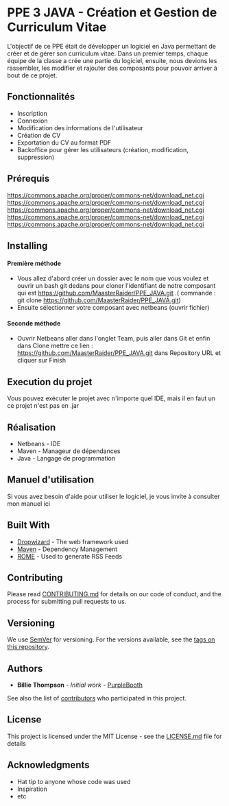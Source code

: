 # PPE 3 JAVA - Création et Gestion de Curriculum Vitae 

L'objectif de ce PPE était de développer un logiciel en Java permettant de créer et de gérer son curriculum vitae. Dans un premier temps, chaque équipe de la classe a crée une partie du logiciel, ensuite, nous devions les rassembler, les modifier et rajouter des composants pour pouvoir arriver à bout de ce projet.

## Fonctionnalités

- Inscription 
- Connexion
- Modification des informations de l'utilisateur 
- Création de CV
- Exportation du CV au format PDF
- Backoffice pour gérer les utilisateurs (création, modification, suppression)

## Prérequis

https://commons.apache.org/proper/commons-net/download_net.cgi
https://commons.apache.org/proper/commons-net/download_net.cgi
https://commons.apache.org/proper/commons-net/download_net.cgi
https://commons.apache.org/proper/commons-net/download_net.cgi
https://commons.apache.org/proper/commons-net/download_net.cgi

## Installing

#### Première méthode 

- Vous allez d'abord créer un dossier avec le nom que vous voulez et ouvrir un bash git dedans pour cloner l'identifiant de notre composant qui est https://github.com/MaasterRaider/PPE_JAVA.git .( commande : git clone https://github.com/MaasterRaider/PPE_JAVA.git)
- Ensuite sélectionner votre composant avec netbeans (ouvrir fichier)

#### Seconde méthode 

- Ouvrir Netbeans aller dans l'onglet Team, puis aller dans Git et enfin dans Clone mettre ce lien : https://github.com/MaasterRaider/PPE_JAVA.git dans Repository URL et cliquer sur Finish

## Execution du projet

Vous pouvez exécuter le projet avec n'importe quel IDE, mais il en faut un ce projet n'est pas en .jar

## Réalisation

- Netbeans - IDE
- Maven - Manageur de dépendances
- Java - Langage de programmation

## Manuel d'utilisation

Si vous avez besoin d'aide pour utiliser le logiciel, je vous invite à consulter mon manuel ici

## Built With

* [Dropwizard](http://www.dropwizard.io/1.0.2/docs/) - The web framework used
* [Maven](https://maven.apache.org/) - Dependency Management
* [ROME](https://rometools.github.io/rome/) - Used to generate RSS Feeds

## Contributing

Please read [CONTRIBUTING.md](https://gist.github.com/PurpleBooth/b24679402957c63ec426) for details on our code of conduct, and the process for submitting pull requests to us.

## Versioning

We use [SemVer](http://semver.org/) for versioning. For the versions available, see the [tags on this repository](https://github.com/your/project/tags). 

## Authors

* **Billie Thompson** - *Initial work* - [PurpleBooth](https://github.com/PurpleBooth)

See also the list of [contributors](https://github.com/your/project/contributors) who participated in this project.

## License

This project is licensed under the MIT License - see the [LICENSE.md](LICENSE.md) file for details

## Acknowledgments

* Hat tip to anyone whose code was used
* Inspiration
* etc
